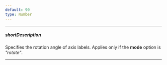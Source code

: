 ```yaml
---
default: 90
type: Number
---
```

---
##### shortDescription
Specifies the rotation angle of axis labels. Applies only if the **mode** option is *"rotate"*.

---
